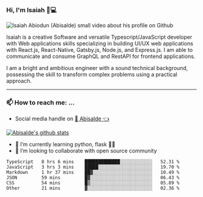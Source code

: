 ### Hi, I'm Isaiah 🌻💻

<img src="https://res.cloudinary.com/abisalde/image/upload/c_scale,h_311,w_816/v1616039512/Abisalde_github.gif" alt="Isaiah Abiodun (Abisalde) small video about his profile on Github">

Isaiah is a creative Software and versatile Typescript/JavaScript developer with Web applications skills specializing in building UI/UX web applications with React.js, React-Native, Gatsby.js, Node.js, and Express.js. I am able to communicate and consume GraphQL and RestAPI for frontend applications.

I am a bright and ambitious engineer with a sound technical background, possessing the skill to transform complex problems using a practical approach.
<hr>

### 📫 How to reach me: ...
- Social media handle on <a href="https://twitter.com/abisalde">🔔  Abisalde   👈</a>


[![Abisalde's github stats](https://github-readme-stats.vercel.app/api?username=abisalde)](https://github.com/abisalde/github-readme-stats)

- 🌱 I’m currently learning python, flask 👨‍💻️
- 👯 I’m looking to collaborate with open source community


<!--
**abisalde/Abisalde** is a ✨ _special_ ✨ repository because its `README.md` (this file) appears on your GitHub profile.

Here are some ideas to get you started:

- 🔭 I’m currently working on data engineering
- 🌱 I’m currently learning python
- 👯 I’m looking to collaborate with open source community
- 🤔 I’m looking for help with ...
- 💬 Ask me about ...
- 📫 How to reach me: ...
- 😄 Pronouns: ...
- ⚡ Fun fact: ...
-->

<!--START_SECTION:waka-->

```text
TypeScript   8 hrs 6 mins    █████████████░░░░░░░░░░░░   52.31 %
JavaScript   3 hrs 3 mins    █████░░░░░░░░░░░░░░░░░░░░   19.70 %
Markdown     1 hr 37 mins    ██▓░░░░░░░░░░░░░░░░░░░░░░   10.49 %
JSON         59 mins         █▓░░░░░░░░░░░░░░░░░░░░░░░   06.43 %
CSS          54 mins         █▒░░░░░░░░░░░░░░░░░░░░░░░   05.89 %
Other        21 mins         ▓░░░░░░░░░░░░░░░░░░░░░░░░   02.36 %
```

<!--END_SECTION:waka-->

